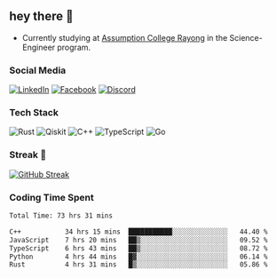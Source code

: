 ## hey there 👋

- Currently studying at [Assumption College Rayong](https://www.acr.ac.th) in the Science-Engineer program.

### Social Media

[![LinkedIn](https://img.shields.io/badge/linkedin-%230077B5.svg?style=for-the-badge&logo=linkedin&logoColor=white)](https://www.linkedin.com/in/kiattisakbeaw/)
[![Facebook](https://img.shields.io/badge/Facebook-%231877F2.svg?style=for-the-badge&logo=Facebook&logoColor=white)](https://www.facebook.com/kiattisakbeawsanburee)
[![Discord](https://img.shields.io/badge/Discord-%235865F2.svg?style=for-the-badge&logo=discord&logoColor=white)](https://discord.gg/dgRsHb5duc)

### Tech Stack
![Rust](https://img.shields.io/badge/rust-%23000000.svg?style=for-the-badge&logo=rust&logoColor=white)
![Qiskit](https://img.shields.io/badge/Qiskit-%236929C4.svg?style=for-the-badge&logo=Qiskit&logoColor=white)
![C++](https://img.shields.io/badge/c++-%2300599C.svg?style=for-the-badge&logo=c%2B%2B&logoColor=white)
![TypeScript](https://img.shields.io/badge/typescript-%23007ACC.svg?style=for-the-badge&logo=typescript&logoColor=white)
![Go](https://img.shields.io/badge/go-%2300ADD8.svg?style=for-the-badge&logo=go&logoColor=white)


### Streak 🚀
[![GitHub Streak](https://streak-stats.demolab.com?user=beawkiattisak&theme=dark&hide_border=true)](https://git.io/streak-stats)
</div>

### Coding Time Spent
<!--START_SECTION:waka-->

```txt
Total Time: 73 hrs 31 mins

C++           34 hrs 15 mins  ███████████░░░░░░░░░░░░░░   44.40 %
JavaScript    7 hrs 20 mins   ██▒░░░░░░░░░░░░░░░░░░░░░░   09.52 %
TypeScript    6 hrs 43 mins   ██▒░░░░░░░░░░░░░░░░░░░░░░   08.72 %
Python        4 hrs 44 mins   █▓░░░░░░░░░░░░░░░░░░░░░░░   06.14 %
Rust          4 hrs 31 mins   █▒░░░░░░░░░░░░░░░░░░░░░░░   05.86 %
```

<!--END_SECTION:waka-->
